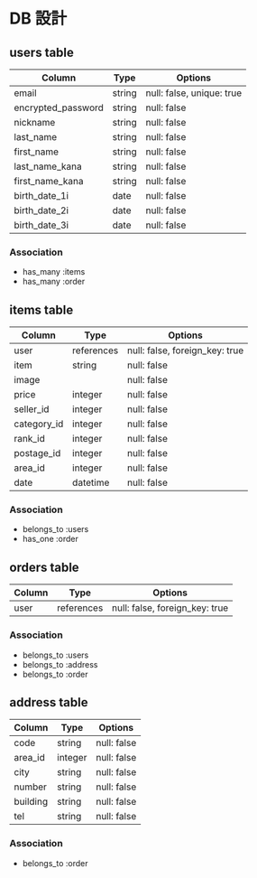 # DB 設計

## users table

| Column             | Type                | Options                   |
|--------------------|---------------------|---------------------------|
| email              | string              | null: false, unique: true |
| encrypted_password | string              | null: false               |
| nickname           | string              | null: false               |
| last_name          | string              | null: false               |
| first_name         | string              | null: false               |
| last_name_kana     | string              | null: false               |
| first_name_kana    | string              | null: false               |
| birth_date_1i      | date                | null: false               |
| birth_date_2i      | date                | null: false               |
| birth_date_3i      | date                | null: false               |
### Association

* has_many :items
* has_many :order

## items table

| Column             | Type       | Options                        |
|--------------------|------------|--------------------------------|
| user               | references | null: false, foreign_key: true |
| item               | string     | null: false                    |
| image              |            | null: false                    |
| price              | integer    | null: false                    |
| seller_id          | integer    | null: false                    |
| category_id        | integer    | null: false                    |
| rank_id            | integer    | null: false                    |
| postage_id         | integer    | null: false                    |
| area_id            | integer    | null: false                    |
| date               | datetime   | null: false                    |

### Association

- belongs_to :users
- has_one :order

## orders table

| Column      | Type       | Options                        |
|-------------|------------|--------------------------------|
| user        | references | null: false, foreign_key: true |

### Association

- belongs_to :users
- belongs_to :address
- belongs_to :order

## address table

| Column      | Type       | Options                        |
|-------------|------------|--------------------------------|
| code        | string     | null: false                    |
| area_id     | integer    | null: false                    |
| city        | string     | null: false                    |
| number      | string     | null: false                    |
| building    | string     | null: false                    |
| tel         | string     | null: false                    |

### Association

* belongs_to :order